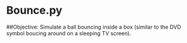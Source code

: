 # Bounce.py
##Objective:
Simulate a ball bouncing inside a box (similar to the DVD symbol boucing around on a sleeping TV screen).
